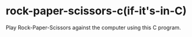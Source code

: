 # rock-paper-scissors-c(if-it's-in-C)
Play Rock-Paper-Scissors against the computer using this C program.
